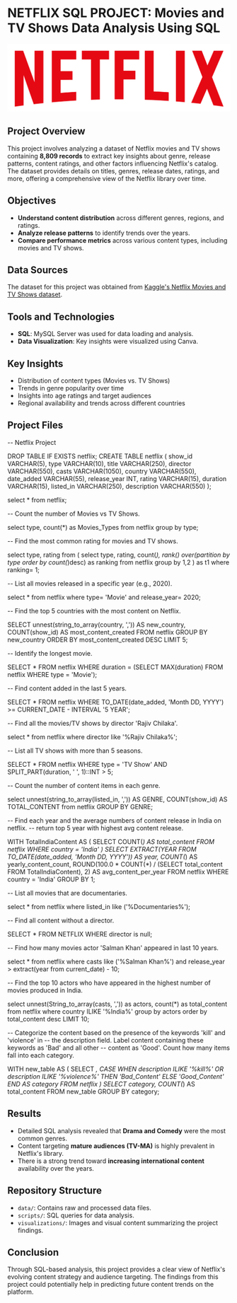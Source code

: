 # NETFLIX SQL PROJECT: Movies and TV Shows Data Analysis Using SQL

![Netflix Logo](https://github.com/sajalsrivastava5/NETFLIX_SQL_PROJECT/raw/main/logo.png)

## Project Overview
This project involves analyzing a dataset of Netflix movies and TV shows containing **8,809 records** to extract key insights about genre, release patterns, content ratings, and other factors influencing Netflix's catalog. The dataset provides details on titles, genres, release dates, ratings, and more, offering a comprehensive view of the Netflix library over time.

## Objectives
- **Understand content distribution** across different genres, regions, and ratings.
- **Analyze release patterns** to identify trends over the years.
- **Compare performance metrics** across various content types, including movies and TV shows.

## Data Sources
The dataset for this project was obtained from [Kaggle's Netflix Movies and TV Shows dataset](https://www.kaggle.com/shivamb/netflix-shows).

## Tools and Technologies
- **SQL**: MySQL Server was used for data loading and analysis.
- **Data Visualization**: Key insights were visualized using Canva.

## Key Insights
- Distribution of content types (Movies vs. TV Shows)
- Trends in genre popularity over time
- Insights into age ratings and target audiences
- Regional availability and trends across different countries

## Project Files
-- Netflix Project

DROP TABLE IF EXISTS netflix;
CREATE TABLE netflix
(
    show_id      VARCHAR(5),
    type         VARCHAR(10),
    title        VARCHAR(250),
    director     VARCHAR(550),
    casts        VARCHAR(1050),
    country      VARCHAR(550),
    date_added   VARCHAR(55),
    release_year INT,
    rating       VARCHAR(15),
    duration     VARCHAR(15),
    listed_in    VARCHAR(250),
    description  VARCHAR(550)
);

select * from netflix;


-- Count the number of Movies vs TV Shows.

select 
  type,
  count(*) as Movies_Types 
from netflix 
group by type;


-- Find the most common rating for movies and TV shows.

select type, 
rating from (
select type, 
  rating, 
  count(*),
  rank() over(partition by type order by count(*)desc) as ranking
from netflix 
group by 1,2
) as t1
where ranking= 1;


-- List all movies released in a specific year (e.g., 2020).

select * from netflix
where type= 'Movie' and release_year= 2020;


-- Find the top 5 countries with the most content on Netflix.

SELECT
  unnest(string_to_array(country, ',')) AS new_country,
  COUNT(show_id) AS most_content_created
FROM
  netflix
GROUP BY
  new_country
ORDER BY
  most_content_created DESC
LIMIT 5;


-- Identify the longest movie.

SELECT *
FROM netflix
WHERE duration = (SELECT MAX(duration) FROM netflix WHERE type = 'Movie');


-- Find content added in the last 5 years.

SELECT *
FROM netflix
WHERE TO_DATE(date_added, 'Month DD, YYYY') >= CURRENT_DATE - INTERVAL '5 YEAR';


-- Find all the movies/TV shows by director 'Rajiv Chilaka'.

select * from netflix 
where director like '%Rajiv Chilaka%';


-- List all TV shows with more than 5 seasons.

SELECT *
FROM netflix
WHERE type = 'TV Show'
  AND SPLIT_PART(duration, ' ', 1)::INT > 5;


-- Count the number of content items in each genre.

select unnest(string_to_array(listed_in, ',')) AS GENRE,
COUNT(show_id) AS TOTAL_CONTENT
from netflix
GROUP BY GENRE;  


-- Find each year and the average numbers of content release in India on netflix. 
-- return top 5 year with highest avg content release.

WITH TotalIndiaContent AS (
  SELECT COUNT(*) AS total_content
  FROM netflix
  WHERE country = 'India'
)
SELECT
  EXTRACT(YEAR FROM TO_DATE(date_added, 'Month DD, YYYY')) AS year,
  COUNT(*) AS yearly_content_count,
  ROUND(100.0 * COUNT(*) / (SELECT total_content FROM TotalIndiaContent), 2) AS avg_content_per_year
FROM
  netflix
WHERE
  country = 'India'
GROUP BY
  1;

-- List all movies that are documentaries.

select * from netflix
where listed_in like ('%Documentaries%');


-- Find all content without a director.

SELECT * FROM NETFLIX 
WHERE director is null;


-- Find how many movies actor 'Salman Khan' appeared in last 10 years.

select * from netflix 
where casts like ('%Salman Khan%') 
and release_year > extract(year from current_date) - 10;


-- Find the top 10 actors who have appeared in the highest number of movies produced in India.

select unnest(String_to_array(casts, ',')) as actors, 
count(*) as total_content 
from netflix 
where country ILIKE '%India%'
group by actors 
order by total_content desc
LIMIT 10;


-- Categorize the content based on the presence of the keywords 'kill' and 'violence' in 
-- the description field. Label content containing these keywords as 'Bad' and all other 
-- content as 'Good'. Count how many items fall into each category.

WITH new_table AS (
  SELECT *,
         CASE
           WHEN description ILIKE '%kill%' OR description ILIKE '%violence%' THEN 'Bad_Content'
           ELSE 'Good_Content'
         END AS category
  FROM netflix
)
SELECT
  category,
  COUNT(*) AS total_content
FROM
  new_table
GROUP BY
  category;

## Results
- Detailed SQL analysis revealed that **Drama and Comedy** were the most common genres.
- Content targeting **mature audiences (TV-MA)** is highly prevalent in Netflix's library.
- There is a strong trend toward **increasing international content** availability over the years.

## Repository Structure
- `data/`: Contains raw and processed data files.
- `scripts/`: SQL queries for data analysis.
- `visualizations/`: Images and visual content summarizing the project findings.

## Conclusion
Through SQL-based analysis, this project provides a clear view of Netflix's evolving content strategy and audience targeting. The findings from this project could potentially help in predicting future content trends on the platform.
